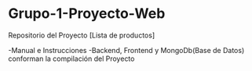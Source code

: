 # Grupo-1-Proyecto-Web
Repositorio del Proyecto [Lista de productos]

-Manual e Instrucciones
-Backend, Frontend y MongoDb(Base de Datos) conforman la compilación del Proyecto

